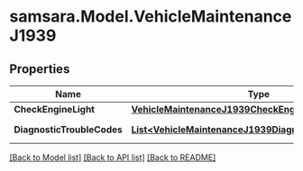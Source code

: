 # samsara.Model.VehicleMaintenanceJ1939
## Properties

Name | Type | Description | Notes
------------ | ------------- | ------------- | -------------
**CheckEngineLight** | [**VehicleMaintenanceJ1939CheckEngineLight**](VehicleMaintenanceJ1939CheckEngineLight.md) |  | [optional] 
**DiagnosticTroubleCodes** | [**List&lt;VehicleMaintenanceJ1939DiagnosticTroubleCodes&gt;**](VehicleMaintenanceJ1939DiagnosticTroubleCodes.md) | J1939 DTCs. | [optional] 

[[Back to Model list]](../README.md#documentation-for-models) [[Back to API list]](../README.md#documentation-for-api-endpoints) [[Back to README]](../README.md)

